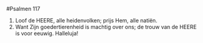 #Psalmen 117
1. Loof de HEERE, alle heidenvolken; prijs Hem, alle natiën. 
2. Want Zijn goedertierenheid is machtig over ons; de trouw van de HEERE is voor eeuwig. Halleluja!

